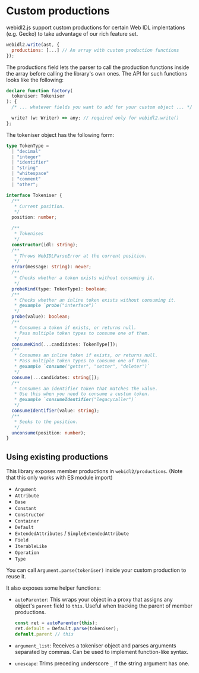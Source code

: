 # Custom productions

webidl2.js support custom productions for certain Web IDL implentations (e.g. Gecko) to take advantage of our rich feature set.

```js
webidl2.write(ast, {
  productions: [...] // An array with custom production functions
});
```

The productions field lets the parser to call the production functions inside the array before calling the library's own ones. The API for such functions looks like the following:

```ts
declare function factory(
  tokeniser: Tokeniser
): {
  /* ... whatever fields you want to add for your custom object ... */

  write? (w: Writer) => any; // required only for webidl2.write()
};
```

The tokeniser object has the following form:

```ts
type TokenType =
  | "decimal"
  | "integer"
  | "identifier"
  | "string"
  | "whitespace"
  | "comment"
  | "other";

interface Tokeniser {
  /**
   * Current position.
   */
  position: number;

  /**
   * Tokenises
   */
  constructor(idl: string);
  /**
   * Throws WebIDLParseError at the current position.
   */
  error(message: string): never;
  /**
   * Checks whether a token exists without consuming it.
   */
  probeKind(type: TokenType): boolean;
  /**
   * Checks whether an inline token exists without consuming it.
   * @example `probe("interface")`
   */
  probe(value): boolean;
  /**
   * Consumes a token if exists, or returns null.
   * Pass multiple token types to consume one of them.
   */
  consumeKind(...candidates: TokenType[]);
  /**
   * Consumes an inline token if exists, or returns null.
   * Pass multiple token types to consume one of them.
   * @example `consume("getter", "setter", "deleter")`
   */
  consume(...candidates: string[]);
  /**
   * Consumes an identifier token that matches the value.
   * Use this when you need to consume a custom token.
   * @example `consumeIdentifier("legacycaller")`
   */
  consumeIdentifier(value: string);
  /**
   * Seeks to the position.
   */
  unconsume(position: number);
}
```

## Using existing productions

This library exposes member productions in `webidl2/productions`. (Note that this only works with ES module import)

* `Argument`
* `Attribute`
* `Base`
* `Constant`
* `Constructor`
* `Container`
* `Default`
* `ExtendedAttributes` / `SimpleExtendedAttribute`
* `Field`
* `IterableLike`
* `Operation`
* `Type`

You can call `Argument.parse(tokeniser)` inside your custom production to reuse it.

It also exposes some helper functions:

* `autoParenter`: This wraps your object in a proxy that assigns any object's `parent` field to `this`. Useful when tracking the parent of member productions.

   ```js
   const ret = autoParenter(this);
   ret.default = Default.parse(tokeniser);
   default.parent // this
   ```

* `argument_list`: Receives a tokeniser object and parses arguments separated by commas. Can be used to implement function-like syntax.
* `unescape`: Trims preceding underscore `_` if the string argument has one.
